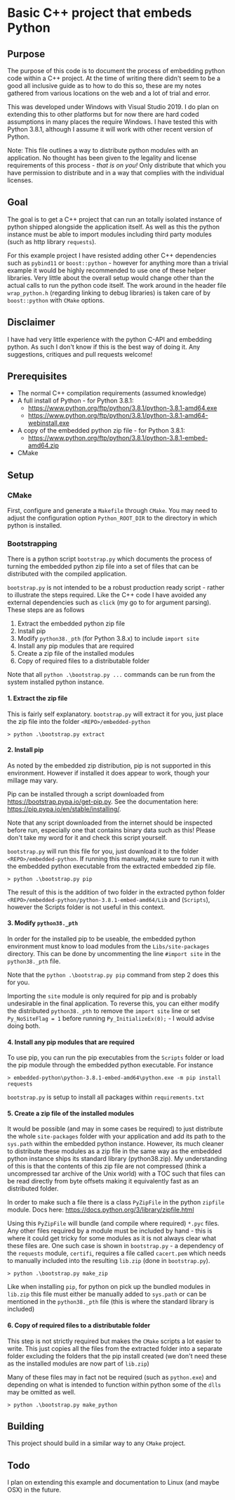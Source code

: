 # Basic C++ project that embeds Python

## Purpose
The purpose of this code is to document the process of embedding python code within a C++ project. At the time of writing there didn't seem to be a good all inclusive guide as to how to do this so, these are my notes gathered from various locations on the web and a lot of trial and error.

This was developed under Windows with Visual Studio 2019. I do plan on extending this to other platforms but for now there are hard coded assumptions in many places the require Windows. I have tested this with Python 3.8.1, although I assume it will work with other recent version of Python.

Note: This file outlines a way to distribute python modules with an application. No thought has been given to the legality and license requirements of this process - *that is on you!* Only distribute that which you have permission to distribute and in a way that complies with the individual licenses.

## Goal
The goal is to get a C++ project that can run an totally isolated instance of python shipped alongside the application itself. As well as this the python instance must be able to import modules including third party modules (such as http library `requests`).

For this example project I have resisted adding other C++ dependencies such as `pybind11` or `boost::python` - however for anything more than a trivial example it would be highly recommended to use one of these helper libraries. Very little about the overall setup would change other than the actual calls to run the python code itself. The work around in the header file `wrap_python.h` (regarding linking to debug libraries) is taken care of by `boost::python` with `CMake` options.

## Disclaimer
I have had very little experience with the python C-API and embedding python. As such I don't know if this is the best way of doing it. Any suggestions, critiques and pull requests welcome!

## Prerequisites
- The normal C++ compilation requirements (assumed knowledge)
- A full install of Python - for Python 3.8.1:
    - https://www.python.org/ftp/python/3.8.1/python-3.8.1-amd64.exe
    - https://www.python.org/ftp/python/3.8.1/python-3.8.1-amd64-webinstall.exe
- A copy of the embedded python zip file - for Python 3.8.1:
    - https://www.python.org/ftp/python/3.8.1/python-3.8.1-embed-amd64.zip
- CMake

## Setup
### CMake
First, configure and generate a `Makefile` through `CMake`. You may need to adjust the configuration option `Python_ROOT_DIR` to the directory in which python is installed.

### Bootstrapping
There is a python script `bootstrap.py` which documents the process of turning the embedded python zip file into a set of files that can be distributed with the compiled application.

`bootstrap.py` is not intended to be a robust production ready script - rather to illustrate the steps required. Like the C++ code I have avoided any external dependencies such as `click` (my go to for argument parsing). These steps are as follows

1. Extract the embedded python zip file
2. Install pip
3. Modify `python38._pth` (for Python 3.8.x) to include `import site`
4. Install any pip modules that are required
5. Create a zip file of the installed modules
6. Copy of required files to a distributable folder

Note that all `python .\bootstrap.py ...` commands can be run from the system installed python instance.

#### 1. Extract the zip file
This is fairly self explanatory. `bootstrap.py` will extract it for you, just place the zip file into the folder `<REPO>/embedded-python`
```
> python .\bootstrap.py extract
```

#### 2. Install pip
As noted by the embedded zip distribution, pip is not supported in this environment. However if installed it does appear to work, though your millage may vary.

Pip can be installed through a script downloaded from https://bootstrap.pypa.io/get-pip.py. See the documentation here: https://pip.pypa.io/en/stable/installing/.

Note that any script downloaded from the internet should be inspected before run, especially one that contains binary data such as this! Please don't take my word for it and check this script yourself.

`bootstrap.py` will run this file for you, just download it to the folder `<REPO>/embedded-python`. If running this manually, make sure to run it with the embedded python executable from the extracted embedded zip file.
```
> python .\bootstrap.py pip
```

The result of this is the addition of two folder in the extracted python folder `<REPO>/embedded-python/python-3.8.1-embed-amd64/Lib` and (`Scripts`), however the Scripts folder is not useful in this context.

#### 3. Modify `python38._pth`
In order for the installed pip to be useable, the embedded python environment must know to load modules from the `Libs/site-packages` directory. This can be done by uncommenting the line `#import site` in the `python38._pth` file.

Note that the `python .\bootstrap.py pip` command from step 2 does this for you.

Importing the `site` module is only required for pip and is probably undesirable in the final application. To reverse this, you can either modify the distributed `python38._pth` to remove the `import site` line or set `Py_NoSiteFlag = 1` before running `Py_InitializeEx(0);` - I would advise doing both.

#### 4. Install any pip modules that are required
To use pip, you can run the pip executables from the `Scripts` folder or load the pip module through the embedded python executable. For instance
```
> embedded-python\python-3.8.1-embed-amd64\python.exe -m pip install requests
```

`bootstrap.py` is setup to install all packages within `requirements.txt`

#### 5. Create a zip file of the installed modules

It would be possible (and may in some cases be required) to just distribute the whole `site-packages` folder with your application and add its path to the `sys.path` within the embedded python instance. However, its much cleaner to distribute these modules as a zip file in the same way as the embedded python instance ships its standard library (python38.zip). My understanding of this is that the contents of this zip file are not compressed (think a uncompressed tar archive of the Unix world) with a TOC such that files can be read directly from byte offsets making it equivalently fast as an distributed folder.

In order to make such a file there is a class `PyZipFile` in the python `zipfile` module. Docs here: https://docs.python.org/3/library/zipfile.html

Using this `PyZipFile` will bundle (and compile where required) `*.pyc` files. Any other files required by a module must be included by hand - this is where it could get tricky for some modules as it is not always clear what these files are. One such case is shown in `bootstrap.py` - a dependency of the `requests` module, `certifi`, requires a file called `cacert.pem` which needs to manually included into the resulting `lib.zip` (done in `bootstrap.py`).

```
> python .\bootstrap.py make_zip
```

Like when installing `pip`, for python on pick up the bundled modules in `lib.zip` this file must either be manually added to `sys.path` or can be mentioned in the `python38._pth` file (this is where the standard library is included)

#### 6. Copy of required files to a distributable folder
This step is not strictly required but makes the `CMake` scripts a lot easier to write. This just copies all the files from the extracted folder into a separate folder excluding the folders that the pip install created (we don't need these as the installed modules are now part of `lib.zip`)

Many of these files may in fact not be required (such as `python.exe`) and depending on what is intended to function within python some of the `dlls` may be omitted as well.

```
> python .\bootstrap.py make_python
```

## Building
This project should build in a similar way to any `CMake` project.

## Todo
I plan on extending this example and documentation to Linux (and maybe OSX) in the future.
